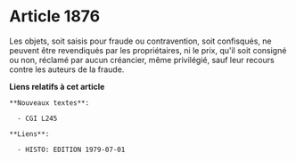 # Article 1876

Les objets, soit saisis pour fraude ou contravention, soit confisqués, ne peuvent être revendiqués par les propriétaires, ni
le prix, qu'il soit consigné ou non, réclamé par aucun créancier, même privilégié, sauf leur recours contre les auteurs de la
fraude.

**Liens relatifs à cet article**

	**Nouveaux textes**:

	  - CGI L245

	**Liens**:

	  - HISTO: EDITION 1979-07-01
